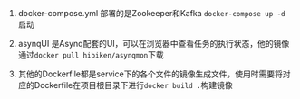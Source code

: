 1. docker-compose.yml 部署的是Zookeeper和Kafka ```docker-compose up -d```启动

2. asynqUI 是Asynq配套的UI，可以在浏览器中查看任务的执行状态，他的镜像通过```docker pull hibiken/asynqmon```下载

3. 其他的Dockerfile都是service下的各个文件的镜像生成文件，使用时需要将对应的Dockerfile在项目根目录下进行```docker build .```构建镜像